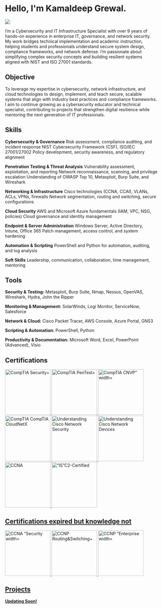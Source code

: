 # Hello, I'm Kamaldeep Grewal.
<a href="https://www.linkedin.com/in/kdgrewal/"><img src="https://img.shields.io/badge/-LinkedIn-0072b1?&style=for-the-badge&logo=linkedin&logoColor=white" /></a>

I’m a Cybersecurity and IT Infrastructure Specialist with over 9 years of hands-on experience in enterprise IT, governance, and network security. My work bridges technical implementation and academic instruction, helping students and professionals understand secure system design, compliance frameworks, and network defense.
I’m passionate about simplifying complex security concepts and building resilient systems aligned with NIST and ISO 27001 standards.

## Objective

To leverage my expertise in cybersecurity, network infrastructure, and cloud technologies to design, implement, and teach secure, scalable systems that align with industry best practices and compliance frameworks. I aim to continue growing as a cybersecurity educator and technical specialist, contributing to projects that strengthen digital resilience while mentoring the next generation of IT professionals.

## Skills

**Cybersecurity & Governance**
Risk assessment, compliance auditing, and incident response
NIST Cybersecurity Framework (CSF), ISO/IEC 27001/27002
Policy development, security awareness, and regulatory alignment

**Penetration Testing & Threat Analysis**
Vulnerability assessment, exploitation, and reporting
Network reconnaissance, scanning, and privilege escalation
Understanding of OWASP Top 10, Metasploit, Burp Suite, and Wireshark

**Networking & Infrastructure**
Cisco technologies (CCNA, CCAI), VLANs, ACLs, VPNs, firewalls
Network segmentation, routing and switching, secure configurations

**Cloud Security**
AWS and Microsoft Azure fundamentals (IAM, VPC, NSG, policies)
Cloud governance and identity management

**Endpoint & Server Administration**
Windows Server, Active Directory, Intune, Office 365
Patch management, access control, and system hardening

**Automation & Scripting**
PowerShell and Python for automation, auditing, and log analysis

**Soft Skills**
Leadership, communication, collaboration, time management, mentoring

## Tools


**Security & Testing:** Metasploit, Burp Suite, Nmap, Nessus, OpenVAS, Wireshark, Hydra, John the Ripper

**Monitoring & Management:** SolarWinds, Logi Monitor, ServiceNow, Salesforce

**Network & Cloud:** Cisco Packet Tracer, AWS Console, Azure Portal, GNS3

**Scripting & Automation:** PowerShell, Python

**Productivity & Documentation:** Microsoft Word, Excel, PowerPoint (Advanced), Visio



## Certifications
<a href="https://www.credly.com/badges/81cdc08b-a16a-49a1-a340-1c6d375a28aa/public_url">
  <img src="https://images.credly.com/size/340x340/images/80d8a06a-c384-42bf-ad36-db81bce5adce/blob" alt="CompTIA Security+" width="150" height="150">
  
  <a href="https://www.credly.com/badges/5845596e-1aaa-49c0-911d-06bdcdbb50bf/public_url">
  <img src="https://images.credly.com/size/340x340/images/c7ac176b-15a3-4726-827a-e8cee8fe44dc/blob" alt="CompTIA PenTest+" width="150" height="150">
    
  <a href="https://www.credly.com/badges/e0b2783f-73df-401d-a7cc-3df9fab4300f/public_url">
  <img src="https://images.credly.com/size/340x340/images/3eaf80a9-a69a-480a-a98b-e9a91796d6cb/CompTIA_CNVP.png" alt="CompTIA CNVP” width="150" height="150">
    
  <a href="https://www.credly.com/badges/ed893d38-5b17-4310-b8a7-64ce39538f6e/public_url">
  <img src="https://images.credly.com/size/340x340/images/16b097aa-10b3-4c90-9f96-f7b43ffa6cb4/blob" alt="CompTIA CompTIA CloudNetX" width="150" height="150">
    
<a href="https://www.credly.com/badges/508efcde-0d61-43f0-96c8-351f933c4657/public_url">
  <img src="https://images.credly.com/size/340x340/images/1aca6338-ef5d-42c8-b2ac-ddf56563d1a5/CV_PNG_L200.png" alt="Understanding Cisco Network Security" width="150" height="150">
  
<a href="https://www.credly.com/badges/eda420a7-3087-49fa-acf1-46454b5f9dbe/public_url">
  <img src="https://images.credly.com/size/340x340/images/1442feda-7455-4bcb-a114-8803c9dee675/CV_PNG_L200.png" alt="Understanding Cisco Network Devices" width="150" height="150">
  
<a href="https://www.credly.com/badges/25a33e66-2b03-4705-97df-a18fba36454e/public_url">
  <img src="https://images.credly.com/size/340x340/images/683783d8-eaac-4c37-a14d-11bd8a36321d/ccna_600.png" alt="CCNA" width="150" height="150">
  
<a href="https://www.credly.com/badges/92594a79-b433-48b6-b1ec-d515d88b589a/public_url">
  <img src="https://images.credly.com/size/340x340/images/2030e43f-8003-4d4b-9630-847add403c87/image.png" alt=“IS”C2-Certified in Cybersecurity width="150" height="150">
  

## Certifications expired but knowledge not


<a href="https://www.credly.com/badges/e77bc989-360d-44e5-b1df-a0142e0cad09/public_url">
  <img src="https://images.credly.com/size/340x340/images/23ae0d10-85d7-415a-a6c0-0e2919040628/cisco_ccna_security.png" alt="CCNA “Security width="150" height="150">
  
<a href="https://www.credly.com/badges/0f301e45-e698-4d36-a321-7f6ac57ad9aa/public_url">
  <img src="https://images.credly.com/size/340x340/images/706353b7-3a49-4e7b-80d6-ce80a597f580/cisco_ccnp_R_26S.png" alt="CCNP Routing&Switching+" width="150" height="150">

  <a href="https://www.credly.com/badges/171e9613-b6cd-48da-8c9f-012b73008408/public_url">
  <img src="https://images.credly.com/size/340x340/images/07f70c56-f067-458e-bbe5-736f055f0cce/CCNP_Enterprise_large.png" alt="CCNP “Enterprise width="150" height="150">


## Projects

**Updating Soon!**
